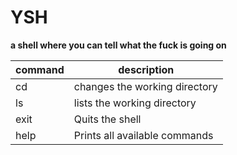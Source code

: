 # YSH

**a shell where you can tell what the fuck is going on**

| command | description                   |
|---------|-------------------------------|
| cd      | changes the working directory |
| ls      | lists the working directory   |
| exit    | Quits the shell               |
| help    | Prints all available commands |

